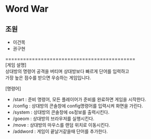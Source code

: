 # Word War

## 조원
- 이건목
- 권구현

============================================<br>
[게임 설명]<br>
상대방의 명령어 공격을 버티며 상대방보다 빠르게 단어를 입력하고<br>
가장 높은 점수를 받으면 우승하는 게임입니다.<br>

[명령어]
- /start : 준비 명령어, 모든 플레이어가 준비를 완료하면 게임을 시작한다.
- /config : 상대방의 콘솔창에 config명령어를 입력시켜 화면을 가린다.
- /system : 상대방의 콘솔창에 os정보를 출력시킨다.
- /goeom : 상대방의 브라우저를 실행시킨다.
- /move : 상대방의 마우스를 랜덤 위치로 이동시킨다.
- /addword : 게임이 끝날거같을때 단어를 추가한다.